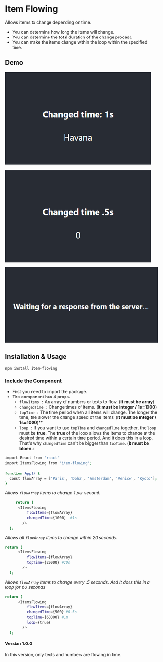 # Item Flowing

Allows items to change depending on time.

- You can determine how long the items will change.
- You can determine the total duration of the change process.
- You can make the items change within the loop within the specified time.

## Demo

![asdasd](https://raw.githubusercontent.com/kenangunen/item-flowing/master/src/gif/city.gif)

![asdasd](https://raw.githubusercontent.com/kenangunen/item-flowing/master/src/gif/counter.gif)

![asdasd](https://raw.githubusercontent.com/kenangunen/item-flowing/master/src/gif/loading.gif)

## Installation & Usage

```bash
npm install item-flowing
```

### Include the Component

- First you need to import the package.
- The component has 4 props.
  - `flowItems :` An array of numbers or texts to flow. (**It must be array**)
  - `changedTime :` Change times of items. (**It must be integer / 1s=1000**)
  - `topTime :` The time period when all items will change. The longer the time, the slower the change speed of the items. (**It must be integer / 1s=1000**)\*\*
  - `loop :` If you want to use `topTime` and `changedTime` together, the `loop` must be **true**. The **true** of the loop allows the items to change at the desired time within a certain time period. And it does this in a loop. That's why `changedTime` can't be bigger than `topTime`. (**It must be bloen.**)

```bash
import React from 'react'
import ItemsFlowing from 'item-flowing';

function App() {
  const flowArray = ['Paris', 'Doha', 'Amsterdam', 'Venice', 'Kyoto'];
}
```

_Allows `flowArray` items to change 1 per second._

```bash
     return (
      <ItemsFlowing
          flowItems={flowArray}
          changedTime={1000}  #1s
        />
  );
```

_Allows all `flowArray` items to change within 20 seconds._

```bash
return (
      <ItemsFlowing
          flowItems={flowArray}
          topTime={20000} #20s
        />
  );
```

_Allows `flowArray` items to change every .5 seconds. And it does this in a loop for 60 seconds_

```bash
return (
      <ItemsFlowing
          flowItems={flowArray}
          changedTime={500} #0.5s
          topTime={60000} #1m
          loop={true}
        />
  );
```

#### Version 1.0.0

In this version, only texts and numbers are flowing in time.
